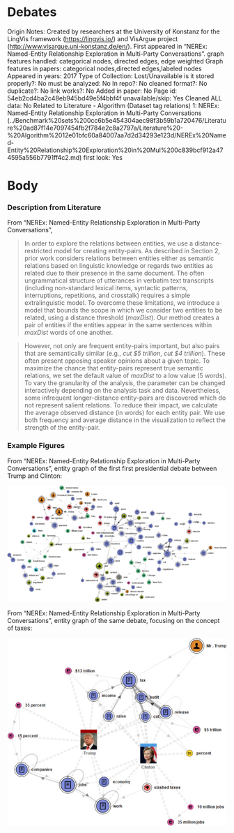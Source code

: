 # Debates

Origin Notes: Created by researchers at the University of Konstanz for the LingVis framework (https://lingvis.io/) and VisArgue project (http://www.visargue.uni-konstanz.de/en/). First appeared in “NEREx: Named-Entity Relationship Exploration in Multi-Party Conversations”.
graph features handled: categorical nodes, directed edges, edge weighted
Graph features in papers: categorical nodes,directed edges,labeled nodes
Appeared in years: 2017
Type of Collection: Lost/Unavailable
is it stored properly?: No
must be analyzed: No
In repo?: No
cleaned format?: No
duplicate?: No
link works?: No
Added in paper: No
Page id: 54eb2cd4ba2c48eb945bd49e5f4bbf4f
unavailable/skip: Yes
Cleaned ALL data: No
Related to Literature - Algorithm (Dataset tag relations) 1: NEREx: Named-Entity Relationship Exploration in Multi-Party Conversations (../Benchmark%20sets%200cc6b5e454304aec98f3b59b1a720476/Literature%20ad87f14e7097454fb2f784e2c8a2797a/Literature%20-%20Algorithm%2012e01bfc60a84007aa7d2d34293e123d/NEREx%20Named-Entity%20Relationship%20Exploration%20in%20Mul%200c839bcf912a474595a556b7791ff4c2.md)
first look: Yes

# Body

### Description from Literature

From “NEREx: Named-Entity Relationship Exploration in Multi-Party Conversations”,

> In order to explore the relations between entities, we use a distance-restricted model for creating entity-pairs. As described in Section 2, prior work considers relations between entities either as semantic relations based on linguistic knowledge or regards two entities as related due to their presence in the same document. The often ungrammatical structure of utterances in verbatim text transcripts (including non-standard lexical items, syntactic patterns, interruptions, repetitions, and crosstalk) requires a simple extralinguistic model. To overcome these limitations, we introduce a model that bounds the scope in which we consider two entities to be related, using a distance threshold (*maxDist*). Our method creates a pair of entities if the entities appear in the same sentences within *maxDist* words of one another.
> 

> However, not only are frequent entity-pairs important, but also pairs that are semantically similar (e.g., *cut $5 trillion*, *cut $4 trillion*). These often present opposing speaker opinions about a given topic. To maximize the chance that entity-pairs represent true semantic relations, we set the default value of *maxDist* to a low value (5 words). To vary the granularity of the analysis, the parameter can be changed interactively depending on the analysis task and data. Nevertheless, some infrequent longer-distance entity-pairs are discovered which do not represent salient relations. To reduce their impact, we calculate the average observed distance (in words) for each entity pair. We use both frequency and average distance in the visualization to reflect the strength of the entity-pair.
> 

### Example Figures

From “NEREx: Named-Entity Relationship Exploration in Multi-Party Conversations”, entity graph of the first first presidential debate between Trump and Clinton:

![cgf13181-fig-0004-m.jpg](Debates%2054eb2cd4ba2c48eb945bd49e5f4bbf4f/cgf13181-fig-0004-m.jpg)

From “NEREx: Named-Entity Relationship Exploration in Multi-Party Conversations”, entity graph of the same debate, focusing on the concept of taxes:

![cgf13181-fig-0006-m.jpg](Debates%2054eb2cd4ba2c48eb945bd49e5f4bbf4f/cgf13181-fig-0006-m.jpg)